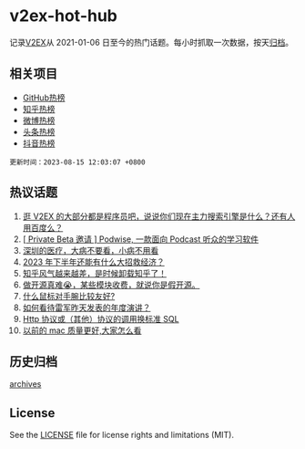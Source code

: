 # v2ex-hot-hub

 记录[V2EX](https://www.v2ex.com/)从 2021-01-06 日至今的热门话题。每小时抓取一次数据，按天[归档](archives)。
 
 ## 相关项目

- [GitHub热榜](https://github.com/it985/github-hot-hub)
- [知乎热榜](https://github.com/it985/zhihu-hot-hub)
- [微博热榜](https://github.com/it985/weibo-hot-hub)
- [头条热榜](https://github.com/it985/toutiao-hot-hub)
- [抖音热榜](https://github.com/it985/douyin-hot-hub)


 `更新时间：2023-08-15 12:03:07 +0800`

## 热议话题

1. [逛 V2EX 的大部分都是程序员吧，说说你们现在主力搜索引擎是什么？还有人用百度么？](https://www.v2ex.com/t/965327)
1. [[ Private Beta 邀请 ] Podwise, 一款面向 Podcast 听众的学习软件](https://www.v2ex.com/t/965212)
1. [深圳的医疗，大病不要看，小病不用看](https://www.v2ex.com/t/965084)
1. [2023 年下半年还能有什么大招救经济？](https://www.v2ex.com/t/965332)
1. [知乎风气越来越差，是时候卸载知乎了！](https://www.v2ex.com/t/965217)
1. [做开源真难😭，某些模块收费，就说你是假开源。](https://www.v2ex.com/t/965335)
1. [什么鼠标对手腕比较友好?](https://www.v2ex.com/t/965247)
1. [如何看待雷军昨天发表的年度演讲？](https://www.v2ex.com/t/965339)
1. [Http 协议或（其他）协议的调用换标准 SQL](https://www.v2ex.com/t/965104)
1. [以前的 mac 质量更好,大家怎么看](https://www.v2ex.com/t/965348)

## 历史归档

[archives](archives)

## License

See the [LICENSE](LICENSE) file for license rights and limitations (MIT).
